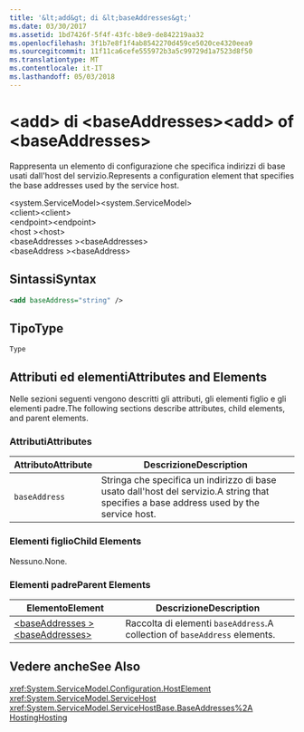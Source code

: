```yaml
---
title: '&lt;add&gt; di &lt;baseAddresses&gt;'
ms.date: 03/30/2017
ms.assetid: 1bd7426f-5f4f-43fc-b8e9-de842219aa32
ms.openlocfilehash: 3f1b7e8f1f4ab8542270d459ce5020ce4320eea9
ms.sourcegitcommit: 11f11ca6cefe555972b3a5c99729d1a7523d8f50
ms.translationtype: MT
ms.contentlocale: it-IT
ms.lasthandoff: 05/03/2018
---
```

# <a name="ltaddgt-of-ltbaseaddressesgt"></a><span data-ttu-id="d1bc6-102">&lt;add&gt; di &lt;baseAddresses&gt;</span><span class="sxs-lookup"><span data-stu-id="d1bc6-102">&lt;add&gt; of &lt;baseAddresses&gt;</span></span>
<span data-ttu-id="d1bc6-103">Rappresenta un elemento di configurazione che specifica indirizzi di base usati dall'host del servizio.</span><span class="sxs-lookup"><span data-stu-id="d1bc6-103">Represents a configuration element that specifies the base addresses used by the service host.</span></span>  
  
 <span data-ttu-id="d1bc6-104">\<system.ServiceModel></span><span class="sxs-lookup"><span data-stu-id="d1bc6-104">\<system.ServiceModel></span></span>  
<span data-ttu-id="d1bc6-105">\<client></span><span class="sxs-lookup"><span data-stu-id="d1bc6-105">\<client></span></span>  
<span data-ttu-id="d1bc6-106">\<endpoint></span><span class="sxs-lookup"><span data-stu-id="d1bc6-106">\<endpoint></span></span>  
<span data-ttu-id="d1bc6-107">\<host ></span><span class="sxs-lookup"><span data-stu-id="d1bc6-107">\<host></span></span>  
<span data-ttu-id="d1bc6-108">\<baseAddresses ></span><span class="sxs-lookup"><span data-stu-id="d1bc6-108">\<baseAddresses></span></span>  
<span data-ttu-id="d1bc6-109">\<baseAddress ></span><span class="sxs-lookup"><span data-stu-id="d1bc6-109">\<baseAddress></span></span>  
  
## <a name="syntax"></a><span data-ttu-id="d1bc6-110">Sintassi</span><span class="sxs-lookup"><span data-stu-id="d1bc6-110">Syntax</span></span>  
  
```xml  
<add baseAddress="string" />  
```  
  
## <a name="type"></a><span data-ttu-id="d1bc6-111">Tipo</span><span class="sxs-lookup"><span data-stu-id="d1bc6-111">Type</span></span>  
 `Type`  
  
## <a name="attributes-and-elements"></a><span data-ttu-id="d1bc6-112">Attributi ed elementi</span><span class="sxs-lookup"><span data-stu-id="d1bc6-112">Attributes and Elements</span></span>  
 <span data-ttu-id="d1bc6-113">Nelle sezioni seguenti vengono descritti gli attributi, gli elementi figlio e gli elementi padre.</span><span class="sxs-lookup"><span data-stu-id="d1bc6-113">The following sections describe attributes, child elements, and parent elements.</span></span>  
  
### <a name="attributes"></a><span data-ttu-id="d1bc6-114">Attributi</span><span class="sxs-lookup"><span data-stu-id="d1bc6-114">Attributes</span></span>  
  
|<span data-ttu-id="d1bc6-115">Attributo</span><span class="sxs-lookup"><span data-stu-id="d1bc6-115">Attribute</span></span>|<span data-ttu-id="d1bc6-116">Descrizione</span><span class="sxs-lookup"><span data-stu-id="d1bc6-116">Description</span></span>|  
|---------------|-----------------|  
|`baseAddress`|<span data-ttu-id="d1bc6-117">Stringa che specifica un indirizzo di base usato dall'host del servizio.</span><span class="sxs-lookup"><span data-stu-id="d1bc6-117">A string that specifies a base address used by the service host.</span></span>|  
  
### <a name="child-elements"></a><span data-ttu-id="d1bc6-118">Elementi figlio</span><span class="sxs-lookup"><span data-stu-id="d1bc6-118">Child Elements</span></span>  
 <span data-ttu-id="d1bc6-119">Nessuno.</span><span class="sxs-lookup"><span data-stu-id="d1bc6-119">None.</span></span>  
  
### <a name="parent-elements"></a><span data-ttu-id="d1bc6-120">Elementi padre</span><span class="sxs-lookup"><span data-stu-id="d1bc6-120">Parent Elements</span></span>  
  
|<span data-ttu-id="d1bc6-121">Elemento</span><span class="sxs-lookup"><span data-stu-id="d1bc6-121">Element</span></span>|<span data-ttu-id="d1bc6-122">Descrizione</span><span class="sxs-lookup"><span data-stu-id="d1bc6-122">Description</span></span>|  
|-------------|-----------------|  
|[<span data-ttu-id="d1bc6-123">\<baseAddresses ></span><span class="sxs-lookup"><span data-stu-id="d1bc6-123">\<baseAddresses></span></span>](../../../../../docs/framework/configure-apps/file-schema/wcf/baseaddresses.md)|<span data-ttu-id="d1bc6-124">Raccolta di elementi `baseAddress`.</span><span class="sxs-lookup"><span data-stu-id="d1bc6-124">A collection of `baseAddress` elements.</span></span>|  
  
## <a name="see-also"></a><span data-ttu-id="d1bc6-125">Vedere anche</span><span class="sxs-lookup"><span data-stu-id="d1bc6-125">See Also</span></span>  
 <xref:System.ServiceModel.Configuration.HostElement>  
 <xref:System.ServiceModel.ServiceHost>  
 <xref:System.ServiceModel.ServiceHostBase.BaseAddresses%2A>  
 [<span data-ttu-id="d1bc6-126">Hosting</span><span class="sxs-lookup"><span data-stu-id="d1bc6-126">Hosting</span></span>](../../../../../docs/framework/wcf/feature-details/hosting.md)
